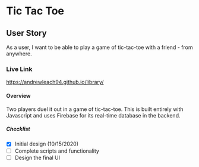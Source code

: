 # Tic Tac Toe
## User Story
As a user, I want to be able to play a game of tic-tac-toe with a friend - from anywhere.

### Live Link
https://andrewleach94.github.io/library/

#### Overview
Two players duel it out in a game of tic-tac-toe. This is built entirely with Javascript and uses Firebase for its real-time database in the backend.


##### Checklist
- [x] Initial design (10/15/2020)
- [ ] Complete scripts and functionality
- [ ] Design the final UI 